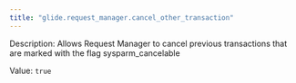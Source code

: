 ```yaml
---
title: "glide.request_manager.cancel_other_transaction"
---
```


Description: Allows Request Manager to cancel previous transactions that are marked with the flag sysparm_cancelable

Value: `true`